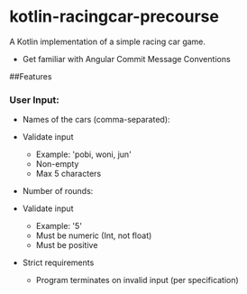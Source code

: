 # kotlin-racingcar-precourse

A Kotlin implementation of a simple racing car game.

- Get familiar with Angular Commit Message Conventions

##Features

### User Input:

- Names of the cars (comma-separated):
- Validate input
	- Example: 'pobi, woni, jun'
	- Non-empty
	- Max 5 characters

- Number of rounds:
- Validate input
	- Example: '5'
	- Must be numeric (Int, not float)
	- Must be positive

- Strict requirements
	- Program terminates on invalid input (per specification)
